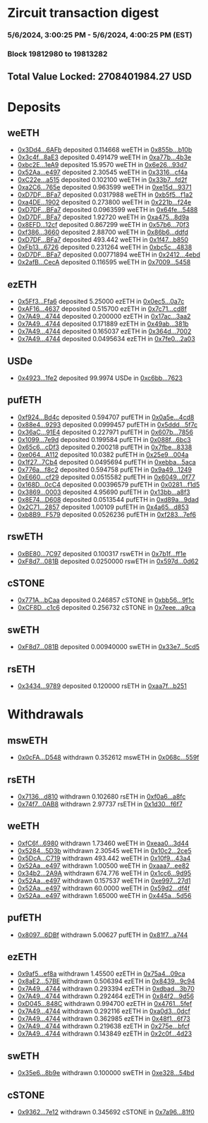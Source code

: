# Zircuit transaction digest
### 5/6/2024, 3:00:25 PM - 5/6/2024, 4:00:25 PM (EST)
### Block 19812980 to 19813282

## Total Value Locked: 2708401984.27 USD

# Deposits
## weETH
- [0x3Dd4...6AFb](https://etherscan.io/address/0x3Dd4369BB69AE7EB1B133A362b97857919936AFb) deposited 0.114668 weETH in [0x855b...b10b](https://etherscan.io/tx/0x3Dd4369BB69AE7EB1B133A362b97857919936AFb)
- [0x3c4f...8aE3](https://etherscan.io/address/0x3c4fF1b02b09E3Af8101D27649eb05e9bDeA8aE3) deposited 0.491479 weETH in [0xa77b...4b3e](https://etherscan.io/tx/0x3c4fF1b02b09E3Af8101D27649eb05e9bDeA8aE3)
- [0xbc2E...1eA9](https://etherscan.io/address/0xbc2E07a461ef6194545c4BBAd0e3F64679331eA9) deposited 15.9570 weETH in [0x6e26...93d7](https://etherscan.io/tx/0xbc2E07a461ef6194545c4BBAd0e3F64679331eA9)
- [0x52Aa...e497](https://etherscan.io/address/0x52Aa899454998Be5b000Ad077a46Bbe360F4e497) deposited 2.30545 weETH in [0x3316...cf4a](https://etherscan.io/tx/0x52Aa899454998Be5b000Ad077a46Bbe360F4e497)
- [0xC22e...a515](https://etherscan.io/address/0xC22e934cF9D7Af4cC4d7771dd25aeE6119DEa515) deposited 0.102100 weETH in [0x33b7...fd2f](https://etherscan.io/tx/0xC22e934cF9D7Af4cC4d7771dd25aeE6119DEa515)
- [0xa2C6...765e](https://etherscan.io/address/0xa2C62a66F6660166838B95DB60f234dFB59e765e) deposited 0.963599 weETH in [0xe15d...9371](https://etherscan.io/tx/0xa2C62a66F6660166838B95DB60f234dFB59e765e)
- [0xD7DF...BFa7](https://etherscan.io/address/0xD7DF7E085214743530afF339aFC420c7c720BFa7) deposited 0.0317988 weETH in [0xb5f5...f1a2](https://etherscan.io/tx/0xD7DF7E085214743530afF339aFC420c7c720BFa7)
- [0xa4DE...1902](https://etherscan.io/address/0xa4DE864C3e220a5efA0c4e36D2Ff25864a8b1902) deposited 0.273800 weETH in [0x221b...f24e](https://etherscan.io/tx/0xa4DE864C3e220a5efA0c4e36D2Ff25864a8b1902)
- [0xD7DF...BFa7](https://etherscan.io/address/0xD7DF7E085214743530afF339aFC420c7c720BFa7) deposited 0.0963599 weETH in [0x64fe...5488](https://etherscan.io/tx/0xD7DF7E085214743530afF339aFC420c7c720BFa7)
- [0xD7DF...BFa7](https://etherscan.io/address/0xD7DF7E085214743530afF339aFC420c7c720BFa7) deposited 1.92720 weETH in [0xa475...8d9a](https://etherscan.io/tx/0xD7DF7E085214743530afF339aFC420c7c720BFa7)
- [0x8EFD...12cf](https://etherscan.io/address/0x8EFD06eE3282B3E08e87F20395732955C29e12cf) deposited 0.867299 weETH in [0x57b6...70f3](https://etherscan.io/tx/0x8EFD06eE3282B3E08e87F20395732955C29e12cf)
- [0xf386...3660](https://etherscan.io/address/0xf38694094Ce64A2A8bcdCe630f82e64FFe8F3660) deposited 2.88700 weETH in [0x86b6...ddfd](https://etherscan.io/tx/0xf38694094Ce64A2A8bcdCe630f82e64FFe8F3660)
- [0xD7DF...BFa7](https://etherscan.io/address/0xD7DF7E085214743530afF339aFC420c7c720BFa7) deposited 493.442 weETH in [0x1f47...b850](https://etherscan.io/tx/0xD7DF7E085214743530afF339aFC420c7c720BFa7)
- [0xFb13...6726](https://etherscan.io/address/0xFb1395da1e9832fF80aE136BA656C907e8B66726) deposited 0.231264 weETH in [0xbc5c...4838](https://etherscan.io/tx/0xFb1395da1e9832fF80aE136BA656C907e8B66726)
- [0xD7DF...BFa7](https://etherscan.io/address/0xD7DF7E085214743530afF339aFC420c7c720BFa7) deposited 0.00771894 weETH in [0x2412...4ebd](https://etherscan.io/tx/0xD7DF7E085214743530afF339aFC420c7c720BFa7)
- [0x2afB...CecA](https://etherscan.io/address/0x2afB4668dB97a74958f175C4CB254AfA8222CecA) deposited 0.116595 weETH in [0x7009...5458](https://etherscan.io/tx/0x2afB4668dB97a74958f175C4CB254AfA8222CecA)
## ezETH
- [0x5Ff3...Ffa6](https://etherscan.io/address/0x5Ff3cC3A0be5D82fA8AC52C316e18c0862F9Ffa6) deposited 5.25000 ezETH in [0x0ec5...0a7c](https://etherscan.io/tx/0x5Ff3cC3A0be5D82fA8AC52C316e18c0862F9Ffa6)
- [0xAF16...4637](https://etherscan.io/address/0xAF16956A68A02BE3d42DeaD6f850834b5e7F4637) deposited 0.515700 ezETH in [0x7c71...cd8f](https://etherscan.io/tx/0xAF16956A68A02BE3d42DeaD6f850834b5e7F4637)
- [0x7A49...4744](https://etherscan.io/address/0x7A493Be5c2ce014cD049Bf178a1ac0Db1B434744) deposited 0.200000 ezETH in [0x17ac...3aa2](https://etherscan.io/tx/0x7A493Be5c2ce014cD049Bf178a1ac0Db1B434744)
- [0x7A49...4744](https://etherscan.io/address/0x7A493Be5c2ce014cD049Bf178a1ac0Db1B434744) deposited 0.171889 ezETH in [0x49ab...381b](https://etherscan.io/tx/0x7A493Be5c2ce014cD049Bf178a1ac0Db1B434744)
- [0x7A49...4744](https://etherscan.io/address/0x7A493Be5c2ce014cD049Bf178a1ac0Db1B434744) deposited 0.165037 ezETH in [0x364d...7002](https://etherscan.io/tx/0x7A493Be5c2ce014cD049Bf178a1ac0Db1B434744)
- [0x7A49...4744](https://etherscan.io/address/0x7A493Be5c2ce014cD049Bf178a1ac0Db1B434744) deposited 0.0495634 ezETH in [0x7fe0...2a03](https://etherscan.io/tx/0x7A493Be5c2ce014cD049Bf178a1ac0Db1B434744)
## USDe
- [0x4923...1fe2](https://etherscan.io/address/0x4923864F2803E92B8B34B9852eB5EBA03C2E1fe2) deposited 99.9974 USDe in [0xc6bb...7623](https://etherscan.io/tx/0x4923864F2803E92B8B34B9852eB5EBA03C2E1fe2)
## pufETH
- [0xf924...Bd4c](https://etherscan.io/address/0xf9247498fa72D8D17b90335b7Cc454B4BBE3Bd4c) deposited 0.594707 pufETH in [0x0a5e...4cd8](https://etherscan.io/tx/0xf9247498fa72D8D17b90335b7Cc454B4BBE3Bd4c)
- [0x88e4...9293](https://etherscan.io/address/0x88e4ed76Ab146AB4F9fe9BF1DeB974AEF83e9293) deposited 0.0999457 pufETH in [0x5ddd...5f7c](https://etherscan.io/tx/0x88e4ed76Ab146AB4F9fe9BF1DeB974AEF83e9293)
- [0x36aC...91E4](https://etherscan.io/address/0x36aC52C05031CB639303802794e2e9Cb9B4391E4) deposited 0.227971 pufETH in [0x607b...7856](https://etherscan.io/tx/0x36aC52C05031CB639303802794e2e9Cb9B4391E4)
- [0x1099...7e9d](https://etherscan.io/address/0x1099Dee69872ABCc57397072782f111d8aFB7e9d) deposited 0.199584 pufETH in [0x088f...6bc3](https://etherscan.io/tx/0x1099Dee69872ABCc57397072782f111d8aFB7e9d)
- [0x65c6...cDf3](https://etherscan.io/address/0x65c6B2BC5e92A9b671C935f0C2b60f1bE12BcDf3) deposited 0.200218 pufETH in [0x7fbe...8338](https://etherscan.io/tx/0x65c6B2BC5e92A9b671C935f0C2b60f1bE12BcDf3)
- [0xe064...A112](https://etherscan.io/address/0xe064fd9Cd72Ae05044eA5414d1653a5867feA112) deposited 10.0382 pufETH in [0x25e9...004a](https://etherscan.io/tx/0xe064fd9Cd72Ae05044eA5414d1653a5867feA112)
- [0x1f27...7Cb4](https://etherscan.io/address/0x1f277Be7fD3D938d0e8914EEAB49676Bc6177Cb4) deposited 0.0495694 pufETH in [0xebba...5aca](https://etherscan.io/tx/0x1f277Be7fD3D938d0e8914EEAB49676Bc6177Cb4)
- [0x776a...f8c2](https://etherscan.io/address/0x776aaeDA8C05633b70C3Bea767d268a5d998f8c2) deposited 0.594758 pufETH in [0x9a49...1249](https://etherscan.io/tx/0x776aaeDA8C05633b70C3Bea767d268a5d998f8c2)
- [0xE660...cf29](https://etherscan.io/address/0xE66075816574C7fe1b6C43C2a3FA752D9B82cf29) deposited 0.0515582 pufETH in [0x6049...0f77](https://etherscan.io/tx/0xE66075816574C7fe1b6C43C2a3FA752D9B82cf29)
- [0x168D...0cC4](https://etherscan.io/address/0x168D73E52f8A0bc3d28d31c4C21A3b7781330cC4) deposited 0.00396579 pufETH in [0x0281...f1d5](https://etherscan.io/tx/0x168D73E52f8A0bc3d28d31c4C21A3b7781330cC4)
- [0x3869...0003](https://etherscan.io/address/0x3869BD48cb71FC906633f366f6E3D324C70A0003) deposited 4.95690 pufETH in [0x13bb...a8f3](https://etherscan.io/tx/0x3869BD48cb71FC906633f366f6E3D324C70A0003)
- [0x8E74...D608](https://etherscan.io/address/0x8E740509a1fAe974ca02f1831E8E6ca053b9D608) deposited 0.0513544 pufETH in [0xd89a...9dad](https://etherscan.io/tx/0x8E740509a1fAe974ca02f1831E8E6ca053b9D608)
- [0x2C71...2857](https://etherscan.io/address/0x2C7138324930c9E330973a6D5b9cA0fDd5702857) deposited 1.00109 pufETH in [0x4a65...d853](https://etherscan.io/tx/0x2C7138324930c9E330973a6D5b9cA0fDd5702857)
- [0xb8B9...F579](https://etherscan.io/address/0xb8B9925d18056918C6c6645c782cE5514d46F579) deposited 0.0526236 pufETH in [0xf283...7ef6](https://etherscan.io/tx/0xb8B9925d18056918C6c6645c782cE5514d46F579)
## rswETH
- [0xBE80...7C97](https://etherscan.io/address/0xBE805E608dbF4345109047213fa94e14d3B97C97) deposited 0.100317 rswETH in [0x7b1f...ff1e](https://etherscan.io/tx/0xBE805E608dbF4345109047213fa94e14d3B97C97)
- [0xF8d7...081B](https://etherscan.io/address/0xF8d7EAa40aD995EeF39736D2439Fa2C1Ea40081B) deposited 0.0250000 rswETH in [0x597d...0d62](https://etherscan.io/tx/0xF8d7EAa40aD995EeF39736D2439Fa2C1Ea40081B)
## cSTONE
- [0x771A...bCaa](https://etherscan.io/address/0x771A9b4EF42b575f6059E0F3CDD5e1A8C9A9bCaa) deposited 0.246857 cSTONE in [0xbb56...9f1c](https://etherscan.io/tx/0x771A9b4EF42b575f6059E0F3CDD5e1A8C9A9bCaa)
- [0xCF8D...c1c6](https://etherscan.io/address/0xCF8Db84Cea8A1aF991Cc137468513D811aB9c1c6) deposited 0.256732 cSTONE in [0x7eee...a9ca](https://etherscan.io/tx/0xCF8Db84Cea8A1aF991Cc137468513D811aB9c1c6)
## swETH
- [0xF8d7...081B](https://etherscan.io/address/0xF8d7EAa40aD995EeF39736D2439Fa2C1Ea40081B) deposited 0.00940000 swETH in [0x33e7...5cd5](https://etherscan.io/tx/0xF8d7EAa40aD995EeF39736D2439Fa2C1Ea40081B)
## rsETH
- [0x3434...9789](https://etherscan.io/address/0x34349c5569e7B846c3558961552D2202760A9789) deposited 0.120000 rsETH in [0xaa7f...b251](https://etherscan.io/tx/0x34349c5569e7B846c3558961552D2202760A9789)
# Withdrawals
## mswETH
- [0x0cFA...D548](https://etherscan.io/address/0x0cFA713FD941030D06D02A973B6a76F37525D548) withdrawn 0.352612 mswETH in [0x068c...559f](https://etherscan.io/tx/0x0cFA713FD941030D06D02A973B6a76F37525D548)
## rsETH
- [0x7136...d810](https://etherscan.io/address/0x7136c827456c7cEb41b86b35B83b62DEbF97d810) withdrawn 0.102680 rsETH in [0xf0a6...a8fc](https://etherscan.io/tx/0x7136c827456c7cEb41b86b35B83b62DEbF97d810)
- [0x74f7...0AB8](https://etherscan.io/address/0x74f714877F2db1028C43642d0b8B7Cbfa7650AB8) withdrawn 2.97737 rsETH in [0x1d30...f6f7](https://etherscan.io/tx/0x74f714877F2db1028C43642d0b8B7Cbfa7650AB8)
## weETH
- [0xfC6f...6980](https://etherscan.io/address/0xfC6f826b353cBC2c6245bbe4E1C45ebc311C6980) withdrawn 1.73460 weETH in [0xeaa0...3d44](https://etherscan.io/tx/0xfC6f826b353cBC2c6245bbe4E1C45ebc311C6980)
- [0x5284...5D3b](https://etherscan.io/address/0x5284B794aD97Dc93cA0F6593C5bb0d7116c45D3b) withdrawn 2.30545 weETH in [0x10c2...2ce5](https://etherscan.io/tx/0x5284B794aD97Dc93cA0F6593C5bb0d7116c45D3b)
- [0x5DcA...C719](https://etherscan.io/address/0x5DcA817c0386f5095042d8f67565D554A6f4C719) withdrawn 493.442 weETH in [0x10f9...43a4](https://etherscan.io/tx/0x5DcA817c0386f5095042d8f67565D554A6f4C719)
- [0x52Aa...e497](https://etherscan.io/address/0x52Aa899454998Be5b000Ad077a46Bbe360F4e497) withdrawn 1.00500 weETH in [0xaaa7...ee82](https://etherscan.io/tx/0x52Aa899454998Be5b000Ad077a46Bbe360F4e497)
- [0x34b2...2A9A](https://etherscan.io/address/0x34b2e4CC56B7160d86951310b7351E7983842A9A) withdrawn 674.776 weETH in [0x1cc6...9d95](https://etherscan.io/tx/0x34b2e4CC56B7160d86951310b7351E7983842A9A)
- [0x52Aa...e497](https://etherscan.io/address/0x52Aa899454998Be5b000Ad077a46Bbe360F4e497) withdrawn 0.157537 weETH in [0xe997...27d1](https://etherscan.io/tx/0x52Aa899454998Be5b000Ad077a46Bbe360F4e497)
- [0x52Aa...e497](https://etherscan.io/address/0x52Aa899454998Be5b000Ad077a46Bbe360F4e497) withdrawn 60.0000 weETH in [0x59d2...df4f](https://etherscan.io/tx/0x52Aa899454998Be5b000Ad077a46Bbe360F4e497)
- [0x52Aa...e497](https://etherscan.io/address/0x52Aa899454998Be5b000Ad077a46Bbe360F4e497) withdrawn 1.65000 weETH in [0x445a...5d56](https://etherscan.io/tx/0x52Aa899454998Be5b000Ad077a46Bbe360F4e497)
## pufETH
- [0x8097...6DBf](https://etherscan.io/address/0x809793C004CEFEe1Baa359f2D7A47bCD91786DBf) withdrawn 5.00627 pufETH in [0x81f7...a744](https://etherscan.io/tx/0x809793C004CEFEe1Baa359f2D7A47bCD91786DBf)
## ezETH
- [0x9af5...ef8a](https://etherscan.io/address/0x9af50F76E1Bb5BfBb01b056eEc793953f470ef8a) withdrawn 1.45500 ezETH in [0x75a4...09ca](https://etherscan.io/tx/0x9af50F76E1Bb5BfBb01b056eEc793953f470ef8a)
- [0x8aE2...57BE](https://etherscan.io/address/0x8aE2Ddc182dd4444b7344c785225F932D65857BE) withdrawn 0.506394 ezETH in [0x8439...9c94](https://etherscan.io/tx/0x8aE2Ddc182dd4444b7344c785225F932D65857BE)
- [0x7A49...4744](https://etherscan.io/address/0x7A493Be5c2ce014cD049Bf178a1ac0Db1B434744) withdrawn 0.293394 ezETH in [0xdbad...3b70](https://etherscan.io/tx/0x7A493Be5c2ce014cD049Bf178a1ac0Db1B434744)
- [0x7A49...4744](https://etherscan.io/address/0x7A493Be5c2ce014cD049Bf178a1ac0Db1B434744) withdrawn 0.292464 ezETH in [0x84f2...9d56](https://etherscan.io/tx/0x7A493Be5c2ce014cD049Bf178a1ac0Db1B434744)
- [0xD045...848C](https://etherscan.io/address/0xD0456ba4DC956d7574de5470C95995d412Ad848C) withdrawn 0.994700 ezETH in [0x4761...5fef](https://etherscan.io/tx/0xD0456ba4DC956d7574de5470C95995d412Ad848C)
- [0x7A49...4744](https://etherscan.io/address/0x7A493Be5c2ce014cD049Bf178a1ac0Db1B434744) withdrawn 0.292116 ezETH in [0xa0d3...0dcf](https://etherscan.io/tx/0x7A493Be5c2ce014cD049Bf178a1ac0Db1B434744)
- [0x7A49...4744](https://etherscan.io/address/0x7A493Be5c2ce014cD049Bf178a1ac0Db1B434744) withdrawn 0.362985 ezETH in [0x48f1...6f73](https://etherscan.io/tx/0x7A493Be5c2ce014cD049Bf178a1ac0Db1B434744)
- [0x7A49...4744](https://etherscan.io/address/0x7A493Be5c2ce014cD049Bf178a1ac0Db1B434744) withdrawn 0.219638 ezETH in [0x275e...bfcf](https://etherscan.io/tx/0x7A493Be5c2ce014cD049Bf178a1ac0Db1B434744)
- [0x7A49...4744](https://etherscan.io/address/0x7A493Be5c2ce014cD049Bf178a1ac0Db1B434744) withdrawn 0.143849 ezETH in [0x2c0f...4d23](https://etherscan.io/tx/0x7A493Be5c2ce014cD049Bf178a1ac0Db1B434744)
## swETH
- [0x35e6...8b9e](https://etherscan.io/address/0x35e66f648E34617966296CACD6eb3114b74b8b9e) withdrawn 0.100000 swETH in [0xe328...54bd](https://etherscan.io/tx/0x35e66f648E34617966296CACD6eb3114b74b8b9e)
## cSTONE
- [0x9362...7e12](https://etherscan.io/address/0x936234a3b047C03f54B067d15dEA102Aa3767e12) withdrawn 0.345692 cSTONE in [0x7a96...81f0](https://etherscan.io/tx/0x936234a3b047C03f54B067d15dEA102Aa3767e12)
